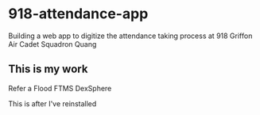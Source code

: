 # 918-attendance-app
Building a web app to digitize the attendance taking process at 918 Griffon Air Cadet Squadron
Quang

## This is my work
Refer a Flood 
FTMS
DexSphere

This is after I've reinstalled